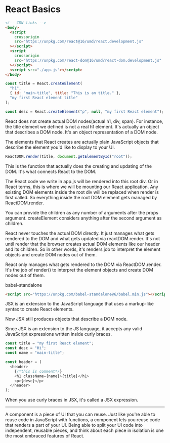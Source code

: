 # React Basics

```html
<!-- CDN links -->
<body>
  <script
    crossorigin
    src="https://unpkg.com/react@16/umd/react.development.js"
  ></script>
  <script
    crossorigin
    src="https://unpkg.com/react-dom@16/umd/react-dom.development.js"
  ></script>
  <script src="./app.js"></script>
</body>
```

```js
const title = React.createElement(
  "h1",
  { id: "main-title", title: "This is an title." },
  "my first React element title"
);

const desc = React.createElement("p", null, "my first React element");
```

React does not create actual DOM nodes(actual h1, div, span). For instance, the title element we defined is not a real h1 element. It's actually an object that describes a DOM node. It's an object representation of a DOM node.

The elements that React creates are actually plain JavaScript objects that describe the element you'd like to display to your UI.

```js
ReactDOM.render(title, document.getElementById("root"));
```

This is the function that actually does the creating and updating of the DOM. It's what connects React to the DOM.

The React code we write in app.js will be rendered into this root div. Or in React terms, this is where we will be mounting our React application. Any existing DOM elements inside the root div will be replaced when render is first called. So everything inside the root DOM element gets managed by ReactDOM.render.

You can provide the children as any number of arguments after the props argument. createElement considers anything after the second argument as children.

React never touches the actual DOM directly. It just manages what gets rendered to the DOM and what gets updated via reactDOM.render. It's not until render that the browser creates actual DOM elements like our header and its children. So in other words, it's renders job to interpret the element objects and create DOM nodes out of them.

React only manages what gets rendered to the DOM via ReactDOM.render. It's the job of render() to interpret the element objects and create DOM nodes out of them.

babel-standalone

```html
<script src="https://unpkg.com/babel-standalone@6/babel.min.js"></script>
```

JSX is an extension to the JavaScript language that uses a markup-like syntax to create React elements.

Now JSX still produces objects that describe a DOM node.

Since JSX is an extension to the JS language, it accepts any valid JavaScript expressions written inside curly braces.

```js
const title = "my first React element";
const desc = "Hi";
const name = "main-title";

const header = (
  <header>
    {/*this is comment*/}
    <h1 className={name}>{title}</h1>
    <p>{desc}</p>
  </header>
);
```

When you use curly braces in JSX, it's called a JSX expression.

---

A component is a piece of UI that you can reuse. Just like you're able to reuse code in JavaScript with functions, a component lets you reuse code that renders a part of your UI. Being able to split your UI code into independent, reusable pieces, and think about each piece in isolation is one the most embraced features of React.
